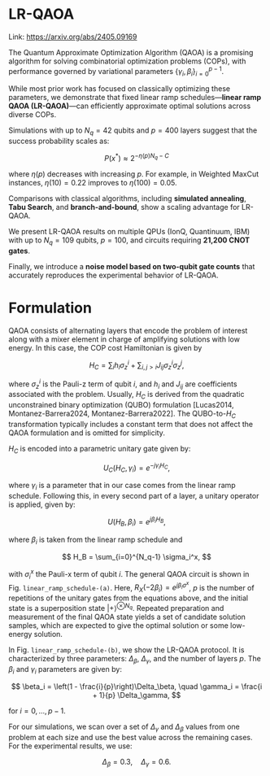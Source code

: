 # LR-QAOA

Link: https://arxiv.org/abs/2405.09169

The Quantum Approximate Optimization Algorithm (QAOA) is a promising algorithm for solving combinatorial optimization problems (COPs), with performance governed by variational parameters $\{\gamma_i, \beta_i\}_{i=0}^{p-1}$.

While most prior work has focused on classically optimizing these parameters, we demonstrate that fixed linear ramp schedules—**linear ramp QAOA (LR-QAOA)**—can efficiently approximate optimal solutions across diverse COPs.

Simulations with up to $N_q = 42$ qubits and $p = 400$ layers suggest that the success probability scales as:

$$
P(x^*) \approx 2^{-\eta(p) N_q - C}
$$

where $\eta(p)$ decreases with increasing $p$. For example, in Weighted MaxCut instances, $\eta(10) = 0.22$ improves to $\eta(100) = 0.05$.

Comparisons with classical algorithms, including **simulated annealing**, **Tabu Search**, and **branch-and-bound**, show a scaling advantage for LR-QAOA.

We present LR-QAOA results on multiple QPUs (IonQ, Quantinuum, IBM) with up to $N_q = 109$ qubits, $p = 100$, and circuits requiring **21,200 CNOT gates**.

Finally, we introduce a **noise model based on two-qubit gate counts** that accurately reproduces the experimental behavior of LR-QAOA.




# Formulation

QAOA consists of alternating layers that encode the problem of interest along with a mixer element in charge of amplifying solutions with low energy. In this case, the COP cost Hamiltonian is given by

$$
H_C = \sum_i h_i \sigma_z^i + \sum_{i, j > i} J_{ij} \sigma_z^i \sigma_z^j,
$$

where $\sigma_z^i$ is the Pauli-z term of qubit $i$, and $h_i$ and $J_{ij}$ are coefficients associated with the problem. Usually, $H_C$ is derived from the quadratic unconstrained binary optimization (QUBO) formulation [Lucas2014, Montanez-Barrera2024, Montanez-Barrera2022]. The QUBO-to-$H_C$ transformation typically includes a constant term that does not affect the QAOA formulation and is omitted for simplicity. 

$H_C$ is encoded into a parametric unitary gate given by:

$$
U_C(H_C, \gamma_i)=e^{-j \gamma_i H_C},
$$

where $\gamma_i$ is a parameter that in our case comes from the linear ramp schedule. Following this, in every second part of a layer, a unitary operator is applied, given by:

$$
U(H_B, \beta_i)=e^{j \beta_i H_B},
$$

where $\beta_i$ is taken from the linear ramp schedule and 

$$
H_B = \sum_{i=0}^{N_q-1} \sigma_i^x,
$$

with $\sigma_i^x$ the Pauli-x term of qubit $i$. The general QAOA circuit is shown in Fig. `linear_ramp_schedule-(a)`. Here, $R_X(-2\beta_i) = e^{j\beta_i \sigma^x}$, $p$ is the number of repetitions of the unitary gates from the equations above, and the initial state is a superposition state $|+\rangle^{\otimes N_q}$. Repeated preparation and measurement of the final QAOA state yields a set of candidate solution samples, which are expected to give the optimal solution or some low-energy solution.

In Fig. `linear_ramp_schedule-(b)`, we show the LR-QAOA protocol. It is characterized by three parameters: $\Delta_\beta$, $\Delta_\gamma$, and the number of layers $p$. The $\beta_i$ and $\gamma_i$ parameters are given by:

$$
\beta_i = \left(1 - \frac{i}{p}\right)\Delta_\beta, \quad
\gamma_i = \frac{i + 1}{p} \Delta_\gamma,
$$

for $i = 0, ..., p - 1$. 

For our simulations, we scan over a set of $\Delta_{\gamma}$ and $\Delta_{\beta}$ values from one problem at each size and use the best value across the remaining cases. For the experimental results, we use:

$$
\Delta_\beta = 0.3, \quad \Delta_\gamma = 0.6.
$$
